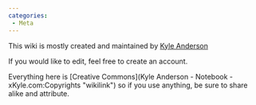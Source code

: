 ```yaml
---
categories:
 - Meta
---
```

This wiki is mostly created and maintained by [Kyle
Anderson](http://xkyle.com)

If you would like to edit, feel free to create an account.

Everything here is [Creative
Commons](Kyle Anderson - Notebook - xKyle.com:Copyrights "wikilink") so
if you use anything, be sure to share alike and attribute.

